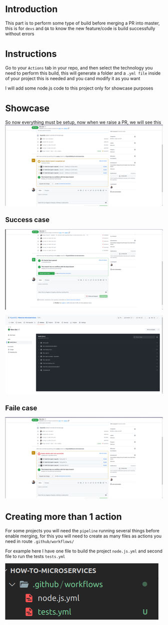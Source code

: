 # Introduction

This part is to perform some type of build before merging a PR into master, this is for `devs` and `QA` to know the new feature/code is build successfully without errors

# Instructions

Go to your `Actions` tab in your repo, and then select the technology you need to perform this build, this will generate a folder and a `.yml file` inside of your project this is needed and you cand modify it as you want

I will add some node.js code to this project only for showcase purposes

# Showcase

So now everything must be setup, now when we raise a PR, we will see this
![GH actions building](images/GH-actions-building.png)

## Success case

![GH actions success PR](images/GH-actions-success-pr.png)

![GH actions success PR](images/GH-actions-success.png)

## Faile case

![GH actions building](images/GH-actions-failed.png)

# Creating more than 1 action

For some projects you will need the `pipeline` running several things before enable merging, for this you will need to create as many files as actions you need in route `.github/workflows/`

For example here I have one file to build the project `node.js.yml` and second file to run the tests `tests.yml`

![GH actions yml](images/action-yml-files.png)
